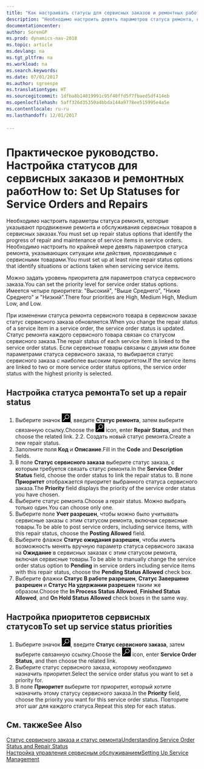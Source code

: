 ```yaml
---
title: "Как настраивать статусы для сервисных заказов и ремонтных работ"
description: "Необходимо настроить девять параметров статуса ремонта, которые указывают продвижение ремонта и обслуживания сервисных товаров в сервисных заказах."
documentationcenter: 
author: SorenGP
ms.prod: dynamics-nav-2018
ms.topic: article
ms.devlang: na
ms.tgt_pltfrm: na
ms.workload: na
ms.search.keywords: 
ms.date: 07/01/2017
ms.author: sgroespe
ms.translationtype: HT
ms.sourcegitcommit: 1dfba8b14019991c95f40ffd5f7fbaed5df414eb
ms.openlocfilehash: 5aff326d35350a4bbda144a9778ee515995e4a5e
ms.contentlocale: ru-ru
ms.lasthandoff: 12/01/2017

---
```

# <a name="how-to-set-up-statuses-for-service-orders-and-repairs"></a><span data-ttu-id="9dec4-103">Практическое руководство. Настройка статусов для сервисных заказов и ремонтных работ</span><span class="sxs-lookup"><span data-stu-id="9dec4-103">How to: Set Up Statuses for Service Orders and Repairs</span></span>
<span data-ttu-id="9dec4-104">Необходимо настроить параметры статуса ремонта, которые указывают продвижение ремонта и обслуживания сервисных товаров в сервисных заказах.</span><span class="sxs-lookup"><span data-stu-id="9dec4-104">You must set up repair status options that identify the progress of repair and maintenance of service items in service orders.</span></span> <span data-ttu-id="9dec4-105">Необходимо настроить по крайней мере девять параметров статуса ремонта, указывающих ситуации или действия, производимые с сервисными товарами.</span><span class="sxs-lookup"><span data-stu-id="9dec4-105">You must set up at least nine repair status options that identify situations or actions taken when servicing service items.</span></span>  

<span data-ttu-id="9dec4-106">Можно задать уровень приоритета для параметров статуса сервисного заказа.</span><span class="sxs-lookup"><span data-stu-id="9dec4-106">You can set the priority level for service order status options.</span></span> <span data-ttu-id="9dec4-107">Имеется четыре приоритета: "Высокий", "Выше Среднего", "Ниже Среднего" и "Низкий".</span><span class="sxs-lookup"><span data-stu-id="9dec4-107">There four priorities are High, Medium High, Medium Low, and Low.</span></span>  
  
<span data-ttu-id="9dec4-108">При изменении статуса ремонта сервисного товара в сервисном заказе статус сервисного заказа обновляется.</span><span class="sxs-lookup"><span data-stu-id="9dec4-108">When you change the repair status of a service item in a service order, the service order status is updated.</span></span> <span data-ttu-id="9dec4-109">Статус ремонта каждого сервисного товара связан со статусом сервисного заказа.</span><span class="sxs-lookup"><span data-stu-id="9dec4-109">The repair status of each service item is linked to the service order status.</span></span> <span data-ttu-id="9dec4-110">Если сервисные товары связаны с двумя или более параметрами статуса сервисного заказа, то выбирается статус сервисного заказа с наиболее высоким приоритетом.</span><span class="sxs-lookup"><span data-stu-id="9dec4-110">If the service items are linked to two or more service order status options, the service order status with the highest priority is selected.</span></span>  

## <a name="to-set-up-a-repair-status"></a><span data-ttu-id="9dec4-111">Настройка статуса ремонта</span><span class="sxs-lookup"><span data-stu-id="9dec4-111">To set up a repair status</span></span>  
1. <span data-ttu-id="9dec4-112">Выберите значок ![Поиск страницы или отчета](media/ui-search/search_small.png "Значок поиска страницы или отчета"), введите **Статус ремонта**, затем выберите связанную ссылку.</span><span class="sxs-lookup"><span data-stu-id="9dec4-112">Choose the ![Search for Page or Report](media/ui-search/search_small.png "Search for Page or Report icon") icon, enter **Repair Status**, and then choose the related link.</span></span> <span data-ttu-id="9dec4-113">2.</span><span class="sxs-lookup"><span data-stu-id="9dec4-113">2.</span></span> <span data-ttu-id="9dec4-114">Создать новый статус ремонта.</span><span class="sxs-lookup"><span data-stu-id="9dec4-114">Create a new repair status.</span></span>  
3. <span data-ttu-id="9dec4-115">Заполните поля **Код** и **Описание**.</span><span class="sxs-lookup"><span data-stu-id="9dec4-115">Fill in the **Code** and **Description** fields.</span></span>  
4. <span data-ttu-id="9dec4-116">В поле **Статус сервисного заказа** выберите статус заказа, с которым требуется связать статус ремонта.</span><span class="sxs-lookup"><span data-stu-id="9dec4-116">In the **Service Order Status** field, choose the order status to link the repair status to.</span></span> <span data-ttu-id="9dec4-117">В поле **Приоритет** отображается приоритет выбранного статуса сервисного заказа.</span><span class="sxs-lookup"><span data-stu-id="9dec4-117">The **Priority** field displays the priority of the service order status you have chosen.</span></span>  
5. <span data-ttu-id="9dec4-118">Выберите статус ремонта.</span><span class="sxs-lookup"><span data-stu-id="9dec4-118">Choose a repair status.</span></span> <span data-ttu-id="9dec4-119">Можно выбрать только один.</span><span class="sxs-lookup"><span data-stu-id="9dec4-119">You can choose only one.</span></span>  
6. <span data-ttu-id="9dec4-120">Выберите поле **Учет разрешен**, чтобы можно было учитывать сервисные заказы с этим статусом ремонта, включая сервисные товары.</span><span class="sxs-lookup"><span data-stu-id="9dec4-120">To be able to post service orders, including service items, with this repair status, choose the **Posting Allowed** field.</span></span>  
7. <span data-ttu-id="9dec4-121">Выберите флажок **Статус ожидания разрешен**, чтобы иметь возможность менять вручную параметр статуса сервисного заказа на **Ожидание** в сервисных заказах с этим статусом ремонта, включая сервисные товары.</span><span class="sxs-lookup"><span data-stu-id="9dec4-121">To be able to manually change the service order status option to **Pending** in service orders including service items with this repair status, choose the **Pending Status Allowed** check box.</span></span>  
8. <span data-ttu-id="9dec4-122">Выберите флажки **Статус В работе разрешен**, **Статус Завершено разрешен** и **Статус На удержании разрешен** таким же образом.</span><span class="sxs-lookup"><span data-stu-id="9dec4-122">Choose the **In Process Status Allowed**, **Finished Status Allowed**, and **On Hold Status Allowed** check boxes in the same way.</span></span>
  
## <a name="to-set-up-service-status-priorities"></a><span data-ttu-id="9dec4-123">Настройка приоритетов сервисных статусов</span><span class="sxs-lookup"><span data-stu-id="9dec4-123">To set up service status priorities</span></span>  
1. <span data-ttu-id="9dec4-124">Выберите значок ![Поиск страницы или отчета](media/ui-search/search_small.png "Значок поиска страницы или отчета"), введите **Статус сервисного заказа**, затем выберите связанную ссылку.</span><span class="sxs-lookup"><span data-stu-id="9dec4-124">Choose the ![Search for Page or Report](media/ui-search/search_small.png "Search for Page or Report icon") icon, enter **Service Order Status**, and then choose the related link.</span></span>  
2. <span data-ttu-id="9dec4-125">Выберите статус сервисного заказа, которому необходимо назначить приоритет.</span><span class="sxs-lookup"><span data-stu-id="9dec4-125">Select the service order status you want to set a priority for.</span></span>  
3. <span data-ttu-id="9dec4-126">В поле **Приоритет** выберите тот приоритет, который хотите назначить этому статусу сервисного заказа.</span><span class="sxs-lookup"><span data-stu-id="9dec4-126">In the **Priority** field, choose the priority you want for this service order status.</span></span> <span data-ttu-id="9dec4-127">Повторите этот шаг для каждого статуса.</span><span class="sxs-lookup"><span data-stu-id="9dec4-127">Repeat this step for each status.</span></span>  
  
## <a name="see-also"></a><span data-ttu-id="9dec4-128">См. также</span><span class="sxs-lookup"><span data-stu-id="9dec4-128">See Also</span></span>  
[<span data-ttu-id="9dec4-129">Статус сервисного заказа и статус ремонта</span><span class="sxs-lookup"><span data-stu-id="9dec4-129">Understanding Service Order Status and Repair Status</span></span>]()  
[<span data-ttu-id="9dec4-130">Настройка управления сервисным обслуживанием</span><span class="sxs-lookup"><span data-stu-id="9dec4-130">Setting Up Service Management</span></span>](service-setup-service.md)  

